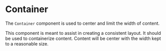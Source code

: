 # Container

The `Container` component is used to center and limit the width of content.

This component is meant to assist in creating a consistent layout. It should be used to containerize content. Content will be center with the width kept to a reasonable size.
